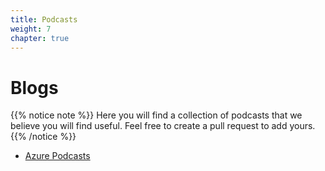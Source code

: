 ```yaml
---
title: Podcasts
weight: 7
chapter: true
---
```


# **Blogs**

{{% notice note %}}
Here you will find a collection of podcasts that we believe you will find useful. Feel free to create a pull request to add yours.
{{% /notice %}}


+ [Azure Podcasts](/podcasts/azure_podcasts/)
